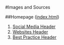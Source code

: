 #Images and Sources

##Homepage ([index.html](https://mathiasev.github.io/4478u3160264/index.html))
1. [Social Media Header](https://pixabay.com/en/bridge-gadget-hand-iphone-macro-1845364/)
2. [Websites Header](https://pixabay.com/en/mockup-psd-ipad-iphone-white-654585/)
3. [Best Practice Header](https://pixabay.com/en/analytics-charts-traffic-marketing-925379/)

